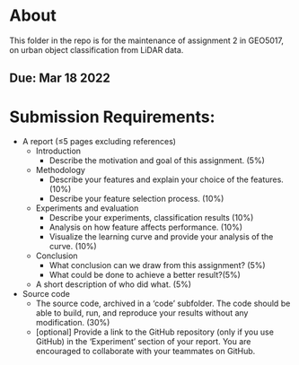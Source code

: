 # About
This folder in the repo is for the maintenance of assignment 2 in GEO5017, on urban object classification from LiDAR data.

## Due: Mar 18 2022

# Submission Requirements:
* A report (≤5 pages excluding references)
    - Introduction
        - Describe the motivation and goal of this assignment. (5%)
    - Methodology 
        - Describe your features and explain your choice of the features. (10%)
        - Describe your feature selection process. (10%)
    - Experiments and evaluation
        - Describe your experiments, classification results (10%)
        - Analysis on how feature affects performance. (10%)
        - Visualize the learning curve and provide your analysis of the curve. (10%)
    - Conclusion
        - What conclusion can we draw from this assignment? (5%)
        - What could be done to achieve a better result?(5%)
    - A short description of who did what. (5%)
* Source code
    * The source code, archived in a ‘code’ subfolder. The code should be able to build, run, and reproduce your results without any modification. (30%)
    * [optional] Provide a link to the GitHub repository (only if you use GitHub) in the ‘Experiment’ section of your report. You are encouraged to collaborate with your teammates on GitHub.